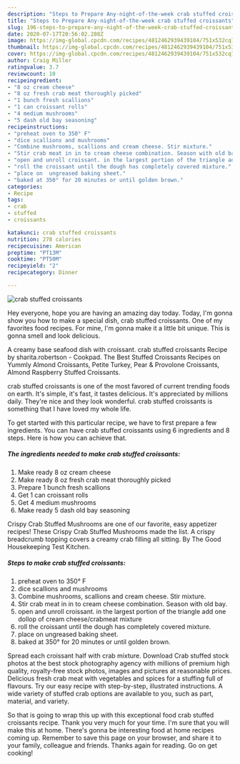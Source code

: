```yaml
---
description: "Steps to Prepare Any-night-of-the-week crab stuffed croissants"
title: "Steps to Prepare Any-night-of-the-week crab stuffed croissants"
slug: 196-steps-to-prepare-any-night-of-the-week-crab-stuffed-croissants
date: 2020-07-17T20:56:02.288Z
image: https://img-global.cpcdn.com/recipes/4812462939439104/751x532cq70/crab-stuffed-croissants-recipe-main-photo.jpg
thumbnail: https://img-global.cpcdn.com/recipes/4812462939439104/751x532cq70/crab-stuffed-croissants-recipe-main-photo.jpg
cover: https://img-global.cpcdn.com/recipes/4812462939439104/751x532cq70/crab-stuffed-croissants-recipe-main-photo.jpg
author: Craig Miller
ratingvalue: 3.7
reviewcount: 10
recipeingredient:
- "8 oz cream cheese"
- "8 oz fresh crab meat thoroughly picked"
- "1 bunch fresh scallions"
- "1 can croissant rolls"
- "4 medium mushrooms"
- "5 dash old bay seasoning"
recipeinstructions:
- "preheat oven to 350° F"
- "dice scallions and mushrooms"
- "Combine mushrooms, scallions and cream cheese. Stir mixture."
- "Stir crab meat in in to cream cheese combination. Season with old bay."
- "open and unroll croissant. in the largest portion of the triangle add one dollop of cream cheese/crabmeat mixture"
- "roll the croissant until the dough has completely covered mixture."
- "place on  ungreased baking sheet."
- "baked at 350° for 20 minutes or until golden brown."
categories:
- Recipe
tags:
- crab
- stuffed
- croissants

katakunci: crab stuffed croissants 
nutrition: 278 calories
recipecuisine: American
preptime: "PT13M"
cooktime: "PT50M"
recipeyield: "2"
recipecategory: Dinner

---
```



![crab stuffed croissants](https://img-global.cpcdn.com/recipes/4812462939439104/751x532cq70/crab-stuffed-croissants-recipe-main-photo.jpg)

Hey everyone, hope you are having an amazing day today. Today, I'm gonna show you how to make a special dish, crab stuffed croissants. One of my favorites food recipes. For mine, I'm gonna make it a little bit unique. This is gonna smell and look delicious.

A creamy base seafood dish with croissant. crab stuffed croissants Recipe by sharita.robertson - Cookpad. The Best Stuffed Croissants Recipes on Yummly Almond Croissants, Petite Turkey, Pear &amp; Provolone Croissants, Almond Raspberry Stuffed Croissants.

crab stuffed croissants is one of the most favored of current trending foods on earth. It's simple, it's fast, it tastes delicious. It's appreciated by millions daily. They're nice and they look wonderful. crab stuffed croissants is something that I have loved my whole life.


To get started with this particular recipe, we have to first prepare a few ingredients. You can have crab stuffed croissants using 6 ingredients and 8 steps. Here is how you can achieve that.

<!--inarticleads1-->

##### The ingredients needed to make crab stuffed croissants:

1. Make ready 8 oz cream cheese
1. Make ready 8 oz fresh crab meat thoroughly picked
1. Prepare 1 bunch fresh scallions
1. Get 1 can croissant rolls
1. Get 4 medium mushrooms
1. Make ready 5 dash old bay seasoning


Crispy Crab Stuffed Mushrooms are one of our favorite, easy appetizer recipes! These Crispy Crab Stuffed Mushrooms made the list. A crispy breadcrumb topping covers a creamy crab filling all sitting. By The Good Housekeeping Test Kitchen. 

<!--inarticleads2-->

##### Steps to make crab stuffed croissants:

1. preheat oven to 350° F
1. dice scallions and mushrooms
1. Combine mushrooms, scallions and cream cheese. Stir mixture.
1. Stir crab meat in in to cream cheese combination. Season with old bay.
1. open and unroll croissant. in the largest portion of the triangle add one dollop of cream cheese/crabmeat mixture
1. roll the croissant until the dough has completely covered mixture.
1. place on  ungreased baking sheet.
1. baked at 350° for 20 minutes or until golden brown.


Spread each croissant half with crab mixture. Download Crab stuffed stock photos at the best stock photography agency with millions of premium high quality, royalty-free stock photos, images and pictures at reasonable prices. Delicious fresh crab meat with vegetables and spices for a stuffing full of flavours. Try our easy recipe with step-by-step, illustrated instructions. A wide variety of stuffed crab options are available to you, such as part, material, and variety. 

So that is going to wrap this up with this exceptional food crab stuffed croissants recipe. Thank you very much for your time. I'm sure that you will make this at home. There's gonna be interesting food at home recipes coming up. Remember to save this page on your browser, and share it to your family, colleague and friends. Thanks again for reading. Go on get cooking!
